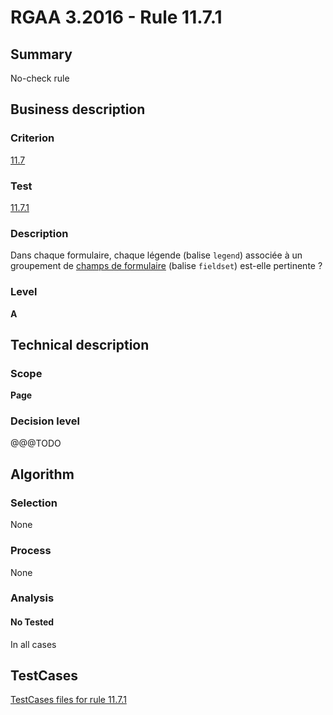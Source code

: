 # RGAA 3.2016 - Rule 11.7.1

## Summary
No-check rule


## Business description

### Criterion
[11.7](http://references.modernisation.gouv.fr/rgaa-accessibilite/criteres.html#crit-11-7)

### Test
[11.7.1](http://references.modernisation.gouv.fr/rgaa-accessibilite/criteres.html#test-11-7-1)

### Description
<div lang="fr">Dans chaque formulaire, chaque l&#xE9;gende (balise <code lang="en">legend</code>) associ&#xE9;e &#xE0; un groupement de <a href="http://references.modernisation.gouv.fr/rgaa-accessibilite/glossaire.html#champ-de-saisie-de-formulaire">champs de formulaire</a> (balise <code lang="en">fieldset</code>) est-elle pertinente&nbsp;?</div>

### Level
**A**


## Technical description

### Scope
**Page**

### Decision level
@@@TODO


## Algorithm

### Selection
None

### Process
None

### Analysis

#### No Tested
In all cases


##  TestCases

[TestCases files for rule 11.7.1](https://github.com/Asqatasun/Asqatasun/tree/RGAA_3.2016/rules/rules-rgaa3.2016/src/test/resources/testcases/rgaa32016/Rgaa32016Rule110701/)


